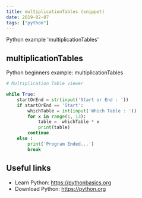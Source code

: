 ```yaml
---
title: multiplicationTables (snippet)
date: 2019-02-07
tags: ["python"]
---
```

Python example 'multiplicationTables'


## multiplicationTables

Python beginners example: multiplicationTables

```python
# Multiplication Table viewer

while True:
	startOrEnd = str(input('Start or End : '))
	if startOrEnd == 'Start':
		whichTable = int(input('Which Table : '))
		for x in range(1, 13):
			table =  whichTable * x
			print(table)
		continue
	else :
		print('Program Ended...')
		break	


```

## Useful links

- Learn Python: https://pythonbasics.org
- Download Python: https://python.org
